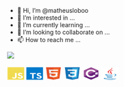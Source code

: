 - 👋 Hi, I’m @matheusloboo
- 👀 I’m interested in ...
- 🌱 I’m currently learning ...
- 💞️ I’m looking to collaborate on ...
- 📫 How to reach me ...
<div>
  <img height="180" src="https://github-readme-stats.vercel.app/api?username=matheusloboo&show_icons=true&theme=dark#gh-dark-mode-only">
  
</div>
<div style="display: inline_block"><br>
  <img align="center" alt="matheus-Js" height="30" width="40" src="https://raw.githubusercontent.com/devicons/devicon/master/icons/javascript/javascript-plain.svg">
  <img align="center" alt="matheus-Ts" height="30" width="40" src="https://raw.githubusercontent.com/devicons/devicon/master/icons/typescript/typescript-plain.svg">
  <img align="center" alt="matheus-HTML" height="30" width="40" src="https://raw.githubusercontent.com/devicons/devicon/master/icons/html5/html5-original.svg">
  <img align="center" alt="matheus-CSS" height="30" width="40" src="https://raw.githubusercontent.com/devicons/devicon/master/icons/css3/css3-original.svg">
  <img align="center" alt="matheus-Csharp" height="30" width="40" src="https://raw.githubusercontent.com/devicons/devicon/master/icons/csharp/csharp-original.svg">
  <img align="center" alt="matheus-Java" height="30" width="40" src="https://raw.githubusercontent.com/devicons/devicon/master/icons/java/java-original.svg">
</div>
<!---
matheusloboo/matheusloboo is a ✨ special ✨ repository because its `README.md` (this file) appears on your GitHub profile.
You can click the Preview link to take a look at your changes.
--->
